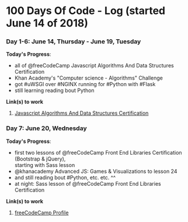 # 100 Days Of Code - Log (started June 14 of 2018)

### Day 1-6: June 14, Thursday - June 19, Tuesday

**Today's Progress**:
* all of @freeCodeCamp Javascript Algorithms And Data Structures Certification
* Khan Academy's "Computer science - Algorithms" Challenge
* got #uWSGI over #NGINX running for #Python with #Flask
* still learning reading bout Python

**Link(s) to work**
1. [Javascript Algorithms And Data Structures Certification](tinyurl.com/ydav7wyl)



### Day 7: June 20, Wednesday

**Today's Progress**:
* first two lessons of @freeCodeCamp Front End Libraries Certification (Bootstrap & jQuery),  
  starting with Sass lesson  
* @khanacademy Advanced JS: Games & Visualizations to lesson 24  
* and still reading bout #Python, etc. etc. ^^
* at night: Sass lesson of @freeCodeCamp Front End Libraries Certification

**Link(s) to work**
1. [freeCodeCamp Profile](https://www.freecodecamp.org/timhagn)
